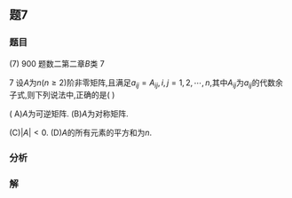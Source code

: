 ## 题7
### 题目
(7) 900 题数二第二章$B$类 7 

7 设$A$为$n (n \geq  2)$阶非零矩阵,且满足$a_{ij} = A_{ij}, i, j = 1,2,\cdots , n$,其中$A_{ij}$为$a_{ij}$的代数余子式,则下列说法中,正确的是(   )

( A)$A$为可逆矩阵. (B)$A$为对称矩阵.

(C)$|A| < 0$. (D)$A$的所有元素的平方和为$n$.
### 分析

### 解